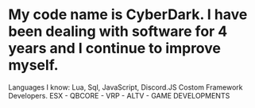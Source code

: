 # My code name is CyberDark. I have been dealing with software for 4 years and I continue to improve myself.
Languages I know:
Lua, Sql, JavaScript, Discord.JS
Costom Framework Developers. ESX - QBCORE - VRP - ALTV - GAME DEVELOPMENTS
